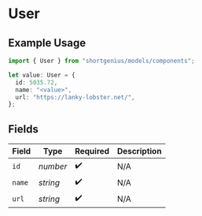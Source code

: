 # User

## Example Usage

```typescript
import { User } from "shortgenius/models/components";

let value: User = {
  id: 5035.72,
  name: "<value>",
  url: "https://lanky-lobster.net/",
};
```

## Fields

| Field              | Type               | Required           | Description        |
| ------------------ | ------------------ | ------------------ | ------------------ |
| `id`               | *number*           | :heavy_check_mark: | N/A                |
| `name`             | *string*           | :heavy_check_mark: | N/A                |
| `url`              | *string*           | :heavy_check_mark: | N/A                |